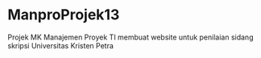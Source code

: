 # ManproProjek13
Projek MK Manajemen Proyek TI membuat website untuk penilaian sidang skripsi Universitas Kristen Petra
